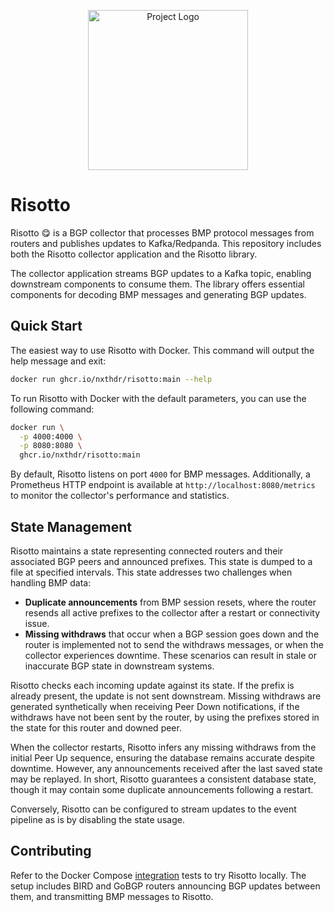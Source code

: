<p align="center">
  <img src="https://nxthdr.dev/risotto/logo.png" height="256" width="256" alt="Project Logo" />
</p>

# Risotto

Risotto 😋 is a BGP collector that processes BMP protocol messages from routers and publishes updates to Kafka/Redpanda. This repository includes both the Risotto collector application and the Risotto library.

The collector application streams BGP updates to a Kafka topic, enabling downstream components to consume them. The library offers essential components for decoding BMP messages and generating BGP updates.

## Quick Start

The easiest way to use Risotto with Docker. This command will output the help message and exit:

```bash
docker run ghcr.io/nxthdr/risotto:main --help
```

To run Risotto with Docker with the default parameters, you can use the following command:

```bash
docker run \
  -p 4000:4000 \
  -p 8080:8080 \
  ghcr.io/nxthdr/risotto:main
```

By default, Risotto listens on port `4000` for BMP messages.
Additionally, a Prometheus HTTP endpoint is available at `http://localhost:8080/metrics` to monitor the collector's performance and statistics.

## State Management

Risotto maintains a state representing connected routers and their associated BGP peers and announced prefixes. This state is dumped to a file at specified intervals.
This state addresses two challenges when handling BMP data:
- **Duplicate announcements** from BMP session resets, where the router resends all active prefixes to the collector after a restart or connectivity issue.
- **Missing withdraws** that occur when a BGP session goes down and the router is implemented not to send the withdraws messages, or when the collector experiences downtime. These scenarios can result in stale or inaccurate BGP state in downstream systems.

Risotto checks each incoming update against its state. If the prefix is already present, the update is not sent downstream. Missing withdraws are generated synthetically when receiving Peer Down notifications, if the withdraws have not been sent by the router, by using the prefixes stored in the state for this router and downed peer.

When the collector restarts, Risotto infers any missing withdraws from the initial Peer Up sequence, ensuring the database remains accurate despite downtime. However, any announcements received after the last saved state may be replayed. In short, Risotto guarantees a consistent database state, though it may contain some duplicate announcements following a restart.

Conversely, Risotto can be configured to stream updates to the event pipeline as is by disabling the state usage.

## Contributing

Refer to the Docker Compose [integration](./integration/) tests to try Risotto locally. The setup includes BIRD and GoBGP routers announcing BGP updates between them, and transmitting BMP messages to Risotto.
